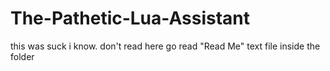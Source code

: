 # The-Pathetic-Lua-Assistant
this was suck i know.
don't read here go read "Read Me" text file inside the folder
